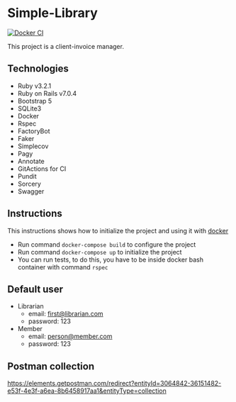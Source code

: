 
# Simple-Library
[![Docker CI](https://github.com/felipeejunges/simple-library/actions/workflows/dockerci.yml/badge.svg?branch=main)](https://github.com/felipeejunges/simple-library/actions/workflows/dockerci.yml?query=branch%3Amain)

This project is a client-invoice manager.

## Technologies

- Ruby v3.2.1
- Ruby on Rails v7.0.4
- Bootstrap 5
- SQLite3
- Docker
- Rspec
- FactoryBot
- Faker
- Simplecov
- Pagy
- Annotate
- GitActions for CI
- Pundit
- Sorcery
- Swagger

## Instructions

This instructions shows how to initialize the project and using it with [docker](https://docs.docker.com/engine/install/ubuntu/)

- Run command `docker-compose build` to configure the project
- Run command `docker-compose up` to initialize the project
- You can run tests, to do this, you have to be inside docker bash container with command `rspec`

## Default user
- Librarian
  - email: first@librarian.com
  - password: 123
- Member
  - email: person@member.com
  - password: 123

## Postman collection

https://elements.getpostman.com/redirect?entityId=3064842-36151482-e53f-4e3f-a6ea-8b6458917aa1&entityType=collection